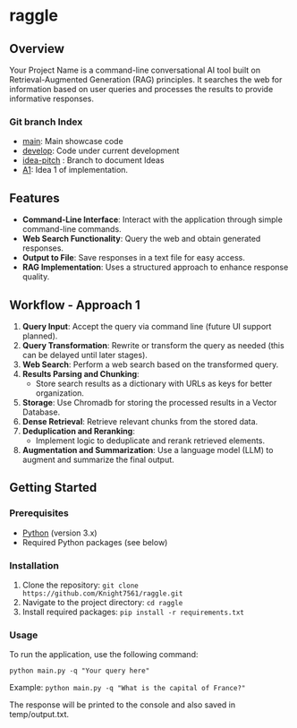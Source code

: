 # raggle

## Overview

Your Project Name is a command-line conversational AI tool built on Retrieval-Augmented Generation (RAG) principles. It searches the web for information based on user queries and processes the results to provide informative responses.

### Git branch Index
- [main](https://github.com/Knight7561/raggle/tree/main): Main showcase code
- [develop](https://github.com/Knight7561/raggle/tree/develop): Code under current development
- [idea-pitch](https://github.com/Knight7561/raggle/tree/idea-pitch) : Branch to document Ideas
- [A1](https://github.com/Knight7561/raggle/tree/a1): Idea 1 of implementation.

## Features

- **Command-Line Interface**: Interact with the application through simple command-line commands.
- **Web Search Functionality**: Query the web and obtain generated responses.
- **Output to File**: Save responses in a text file for easy access.
- **RAG Implementation**: Uses a structured approach to enhance response quality.

## Workflow - Approach 1

1. **Query Input**: Accept the query via command line (future UI support planned).
2. **Query Transformation**: Rewrite or transform the query as needed (this can be delayed until later stages).
3. **Web Search**: Perform a web search based on the transformed query.
4. **Results Parsing and Chunking**: 
   - Store search results as a dictionary with URLs as keys for better organization.
5. **Storage**: Use Chromadb for storing the processed results in a Vector Database.
6. **Dense Retrieval**: Retrieve relevant chunks from the stored data.
7. **Deduplication and Reranking**: 
   - Implement logic to deduplicate and rerank retrieved elements.
8. **Augmentation and Summarization**: Use a language model (LLM) to augment and summarize the final output.

## Getting Started

### Prerequisites

- [Python](https://www.python.org/) (version 3.x)
- Required Python packages (see below)

### Installation

1. Clone the repository:
   ```git clone https://github.com/Knight7561/raggle.git```
2. Navigate to the project directory:
```cd raggle```
3. Install required packages:
```pip install -r requirements.txt```

### Usage
To run the application, use the following command:

```python main.py -q "Your query here"```


Example:
```python main.py -q "What is the capital of France?"```

The response will be printed to the console and also saved in temp/output.txt.

